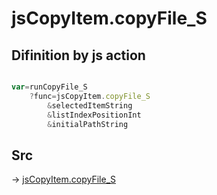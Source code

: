 # jsCopyItem.copyFile_S

## Difinition by js action

```js.js

var=runCopyFile_S
	?func=jsCopyItem.copyFile_S
		&selectedItemString
		&listIndexPositionInt
		&initialPathString
```

## Src

-> [jsCopyItem.copyFile_S](https://github.com/puutaro/CommandClick/blob/master/app/src/main/java/com/puutaro/commandclick/fragment_lib/terminal_fragment/js_interface/list_index/JsCopyItem.kt#L46)


